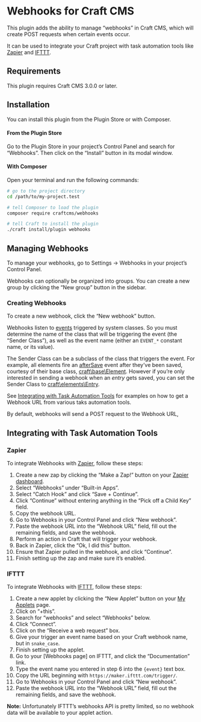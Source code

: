 # Webhooks for Craft CMS

This plugin adds the ability to manage “webhooks” in Craft CMS, which will create POST requests when certain events occur.

It can be used to integrate your Craft project with task automation tools like [Zapier](https://zapier.com) and [IFTTT](https://ifttt.com).

## Requirements

This plugin requires Craft CMS 3.0.0 or later.

## Installation

You can install this plugin from the Plugin Store or with Composer.

#### From the Plugin Store

Go to the Plugin Store in your project’s Control Panel and search for “Webhooks”. Then click on the “Install” button in its modal window.

#### With Composer

Open your terminal and run the following commands:

```bash
# go to the project directory
cd /path/to/my-project.test

# tell Composer to load the plugin
composer require craftcms/webhooks

# tell Craft to install the plugin
./craft install/plugin webhooks
```

## Managing Webhooks

To manage your webhooks, go to Settings → Webhooks in your project’s Control Panel.

Webhooks can optionally be organized into groups. You can create a new group by clicking the “New group” button in the sidebar.

### Creating Webhooks

To create a new webhook, click the “New webhook” button.

Webhooks listen to [events](https://www.yiiframework.com/doc/guide/2.0/en/concept-events) triggered by system classes. So you must determine the name of the class that will be triggering the event (the “Sender Class”), as well as the event name (either an `EVENT_*` constant name, or its value).

The Sender Class can be a subclass of the class that triggers the event. For example, all elements fire an [afterSave](https://docs.craftcms.com/api/v3/craft-base-element.html#event-after-save) event after they’ve been saved, courtesy of their base class, [craft\base\Element](https://docs.craftcms.com/api/v3/craft-base-element.html). However if you’re only interested in sending a webhook when an _entry_ gets saved, you can set the Sender Class to [craft\elements\Entry](https://docs.craftcms.com/api/v3/craft-elements-entry.html).

See [Integrating with Task Automation Tools](#integrating-with-task-automation-tools) for examples on how to get a Webhook URL from various taks automation tools.

By default, webhooks will send a POST request to the Webhook URL, 

## Integrating with Task Automation Tools

### Zapier

To integrate Webhooks with [Zapier](https://zapier.com), follow these steps:

1. Create a new zap by clicking the “Make a Zap!” button on your [Zapier dashboard](https://zapier.com/app/dashboard).
2. Select “Webhooks” under “Built-in Apps”.
3. Select “Catch Hook” and click “Save + Continue”.
4. Click “Continue” without entering anything in the “Pick off a Child Key” field.
5. Copy the webhook URL.
6. Go to Webhooks in your Control Panel and click “New webhook”. 
7. Paste the webhook URL into the “Webhook URL” field, fill out the remaining fields, and save the webhook.
8. Perform an action in Craft that will trigger your webhook.
9. Back in Zapier, click the “Ok, I did this” button.
10. Ensure that Zapier pulled in the webhook, and click “Continue”.
11. Finish setting up the zap and make sure it’s enabled.

### IFTTT

To integrate Webhooks with [IFTTT](https://ifttt.com), follow these steps:

1. Create a new applet by clicking the “New Applet” button on your [My Applets](https://ifttt.com/my_applets) page.
2. Click on “+this”.
3. Search for “webhooks” and select “Webhooks” below.
4. Click “Connect”.
5. Click on the “Receive a web request” box.
6. Give your trigger an event name based on your Craft webhook name, but in `snake_case`.
7. Finish setting up the applet.
8. Go to your [Webhooks page] on IFTTT, and click the “Documentation” link.
9. Type the event name you entered in step 6 into the `{event}` text box.
10. Copy the URL beginning with `https://maker.ifttt.com/trigger/`.
11. Go to Webhooks in your Control Panel and click “New webhook”. 
12. Paste the webhook URL into the “Webhook URL” field, fill out the remaining fields, and save the webhook.

**Note:** Unfortunately IFTTT’s webhooks API is pretty limited, so no webhook data will be available to your applet action.
